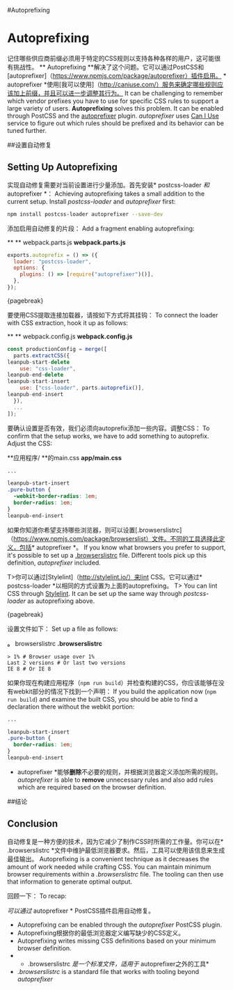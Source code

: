 #Autoprefixing
# Autoprefixing

记住哪些供应商前缀必须用于特定的CSS规则以支持各种各样的用户，这可能很有挑战性。 ** Autoprefixing **解决了这个问题。它可以通过PostCSS和[autoprefixer]（https://www.npmjs.com/package/autoprefixer）插件启用。 * autoprefixer *使用[我可以使用]（http://caniuse.com/）服务来确定哪些规则应该加上前缀，并且可以进一步调整其行为。
It can be challenging to remember which vendor prefixes you have to use for specific CSS rules to support a large variety of users. **Autoprefixing** solves this problem. It can be enabled through PostCSS and the [autoprefixer](https://www.npmjs.com/package/autoprefixer) plugin. *autoprefixer* uses [Can I Use](http://caniuse.com/) service to figure out which rules should be prefixed and its behavior can be tuned further.

##设置自动修复
## Setting Up Autoprefixing

实现自动修复需要对当前设置进行少量添加。首先安装* postcss-loader *和* autoprefixer *：
Achieving autoprefixing takes a small addition to the current setup. Install *postcss-loader* and *autoprefixer* first:

```bash
npm install postcss-loader autoprefixer --save-dev
```

添加启用自动修复的片段：
Add a fragment enabling autoprefixing:

** ** webpack.parts.js
**webpack.parts.js**

```javascript
exports.autoprefix = () => ({
  loader: "postcss-loader",
  options: {
    plugins: () => [require("autoprefixer")()],
  },
});
```

{pagebreak}

要使用CSS提取连接加载器，请按如下方式将其挂钩：
To connect the loader with CSS extraction, hook it up as follows:

** ** webpack.config.js
**webpack.config.js**

```javascript
const productionConfig = merge([
  parts.extractCSS({
leanpub-start-delete
    use: "css-loader",
leanpub-end-delete
leanpub-start-insert
    use: ["css-loader", parts.autoprefix()],
leanpub-end-insert
  }),
  ...
]);
```

要确认设置是否有效，我们必须向autoprefix添加一些内容。调整CSS：
To confirm that the setup works, we have to add something to autoprefix. Adjust the CSS:

**应用程序/ **的main.css
**app/main.css**

```css
...

leanpub-start-insert
.pure-button {
  -webkit-border-radius: 1em;
  border-radius: 1em;
}
leanpub-end-insert
```

如果你知道你希望支持哪些浏览器，则可以设置[.browserslistrc]（https://www.npmjs.com/package/browserslist）文件。不同的工具选择此定义，包括* autoprefixer *。
If you know what browsers you prefer to support, it's possible to set up a [.browserslistrc](https://www.npmjs.com/package/browserslist) file. Different tools pick up this definition, *autoprefixer* included.

T>你可以通过[Stylelint]（http://stylelint.io/）来lint CSS。它可以通过* postcss-loader *以相同的方式设置为上面的autoprefixing。
T> You can lint CSS through [Stylelint](http://stylelint.io/). It can be set up the same way through *postcss-loader* as autoprefixing above.

{pagebreak}

设置文件如下：
Set up a file as follows:

**。** browserslistrc
**.browserslistrc**

```
> 1% # Browser usage over 1%
Last 2 versions # Or last two versions
IE 8 # Or IE 8
```

如果你现在构建应用程序（`npm run build`）并检查构建的CSS，你应该能够在没有webkit部分的情况下找到一个声明：
If you build the application now (`npm run build`) and examine the built CSS, you should be able to find a declaration there without the webkit portion:

```css
...

leanpub-start-insert
.pure-button {
  border-radius: 1em;
}
leanpub-end-insert
```

* autoprefixer *能够**删除**不必要的规则，并根据浏览器定义添加所需的规则。
*autoprefixer* is able to **remove** unnecessary rules and also add rules which are required based on the browser definition.

##结论
## Conclusion

自动修复是一种方便的技术，因为它减少了制作CSS时所需的工作量。你可以在* .browserslistrc *文件中维护最低浏览器要求。然后，工具可以使用该信息来生成最佳输出。
Autoprefixing is a convenient technique as it decreases the amount of work needed while crafting CSS. You can maintain minimum browser requirements within a *.browserslistrc* file. The tooling can then use that information to generate optimal output.

回顾一下：
To recap:

*可以通过* autoprefixer * PostCSS插件启用自动修复。
* Autoprefixing can be enabled through the *autoprefixer* PostCSS plugin.
* Autoprefixing根据你的最低浏览器定义编写缺少的CSS定义。
* Autoprefixing writes missing CSS definitions based on your minimum browser definition.
* * .browserslistrc *是一个标准文件，适用于* autoprefixer之外的工具*
* *.browserslistrc* is a standard file that works with tooling beyond *autoprefixer*

